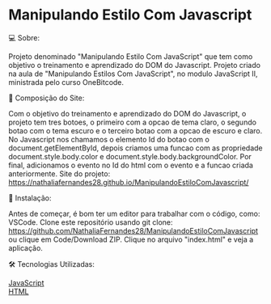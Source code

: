 # Manipulando Estilo Com Javascript




💻 Sobre:

Projeto denominado "Manipulando Estilo Com JavaScript" que tem como objetivo o treinamento e aprendizado do DOM do Javascript.
Projeto criado na aula de "Manipulando Estilos Com JavaScript", no modulo JavaScript II, ministrada pelo curso OneBitcode. 



📝 Composição do Site:

 Com o objetivo do treinamento e aprendizado do DOM do Javascript, o projeto tem tres botoes, o primeiro com a opcao de tema claro, o segundo 
 botao com o tema escuro e o terceiro botao com a opcao de escuro e claro. No Javascript nos chamamos o elemento Id do botao com o document.getElementById,
 depois criamos uma funcao com as propriedade document.style.body.color e document.style.body.backgroundColor. Por final, adicionamos o evento no Id do html com o evento e a funcao criada anteriormente. 
 Site do projeto: https://nathaliafernandes28.github.io/ManipulandoEstiloComJavascript/

🏁 Instalação:

Antes de começar, é bom ter um editor para trabalhar com o código, como: VSCode. 
Clone este repositório usando git clone: https://github.com/NathaliaFernandes28/ManipulandoEstiloComJavascript ou clique em Code/Download ZIP.
Clique no arquivo "index.html" e veja a aplicação.

🛠️ Tecnologias Utilizadas:  

[JavaScript](https://developer.mozilla.org/pt-BR/docs/Web/JavaScript)
<br>
[HTML](https://developer.mozilla.org/pt-BR/docs/Web/HTML)
